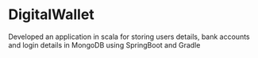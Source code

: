 DigitalWallet
=============

Developed an application in scala for storing users details, bank accounts and login details in MongoDB using SpringBoot and Gradle
